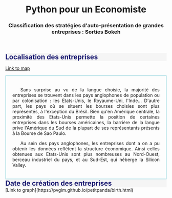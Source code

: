 <header>
        <h1 style="text-align:center;">Python pour un Economiste</h1>
        <h3 style="text-align:center;">Classification des stratégies d'auto-présentation de grandes entreprises : <b> Sorties Bokeh</b></h3>
</header>

<h2 style="color:midnightblue;background-color:whitesmoke;margin:0px">Localisation des entreprises</h2>

[Link to map](https://pvgim.github.io/petitpanda/locate.html)

<div style="text-indent:25px;border: 2px solid powderblue;padding: 20px;">
    <p style="text-align:justify;"> Sans surprise au vu de la langue choisie, la majorité des entreprises se trouvent dans les pays anglophones de population ou par colonisation : les Etats-Unis, le Royaume-Uni, l'Inde... D'autre part, les pays où se situent les bourses choisies sont plus représentés, à l'exception du Brésil. Bien qu'en Amérique centrale, la proximité des Etats-Unis permette la position de certaines entreprises dans les bourses américaines, la barrière de la langue prive l'Amérique du Sud de la plupart de ses représentants présents à la Bourse de Sao Paulo. 
    </p>
    <p style="text-align:justify;"> Au sein des pays anglophones, les entreprises dont a on a pu obtenir les données reflètent la structure économique. Ainsi celles obtenues aux Etats-Unis sont plus nombreuses au Nord-Ouest, berceau industriel du pays, et au Sud-Est, qui héberge la Silicon Valley.
    </p>
</div>

<h2 style="color:midnightblue;background-color:whitesmoke;margin:0px">Date de création des entreprises</h2>
[Link to graph](https://pvgim.github.io/petitpanda/birth.html)

